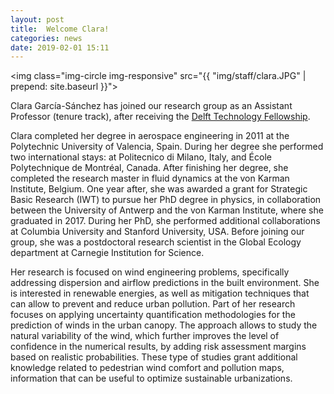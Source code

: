 ```yaml
---
layout: post
title:  Welcome Clara!
categories: news
date: 2019-02-01 15:11
---
```


<img class="img-circle img-responsive" src="{{ "img/staff/clara.JPG" | prepend: site.baseurl }}">

Clara García-Sánchez has joined our research group as an Assistant Professor (tenure track), after receiving the [Delft Technology Fellowship](https://www.tudelft.nl/en/about-tu-delft/working-at-tu-delft/fellows-and-postdocs/delft-technology-fellowship/).

Clara completed her degree in aerospace engineering in 2011 at the Polytechnic University of Valencia, Spain. During her degree she performed two international stays: at Politecnico di Milano, Italy, and École Polytechnique de Montréal, Canada. After finishing her degree, she completed the research master in fluid dynamics at the von Karman Institute, Belgium. One year after, she was awarded a grant for Strategic Basic Research (IWT) to pursue her PhD degree in physics, in collaboration between the University of Antwerp and the von Karman Institute, where she graduated in 2017. During her PhD, she performed additional collaborations at Columbia University and Stanford University, USA. Before joining our group, she was a postdoctoral research scientist in the Global Ecology department at Carnegie Institution for Science.

Her research is focused on wind engineering problems, specifically addressing dispersion and airflow predictions in the built environment. She is interested in renewable energies, as well as mitigation techniques that can allow to prevent and reduce urban pollution. Part of her research focuses on applying uncertainty quantification methodologies for the prediction of winds in the urban canopy. The approach allows to study the natural variability of the wind, which further improves the level of confidence in the numerical results, by adding risk assessment margins based on realistic probabilities. These type of studies grant additional knowledge related to pedestrian wind comfort and pollution maps, information that can be useful to optimize sustainable urbanizations.



